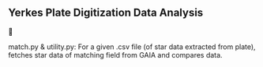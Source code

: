 ## Yerkes Plate Digitization Data Analysis
:stars:

match.py & utility.py:
For a given .csv file (of star data extracted from plate), fetches star data of matching field from GAIA and compares data.
 
